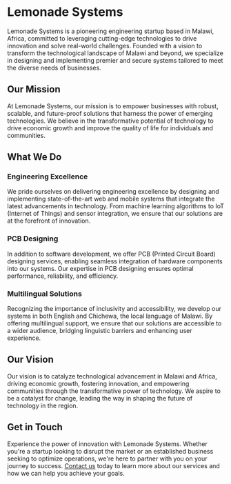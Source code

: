 # Lemonade Systems

Lemonade Systems is a pioneering engineering startup based in Malawi, Africa, committed to leveraging cutting-edge technologies to drive innovation and solve real-world challenges. Founded with a vision to transform the technological landscape of Malawi and beyond, we specialize in designing and implementing premier and secure systems tailored to meet the diverse needs of businesses.

## Our Mission

At Lemonade Systems, our mission is to empower businesses with robust, scalable, and future-proof solutions that harness the power of emerging technologies. We believe in the transformative potential of technology to drive economic growth and improve the quality of life for individuals and communities.

## What We Do

### Engineering Excellence

We pride ourselves on delivering engineering excellence by designing and implementing state-of-the-art web and mobile systems that integrate the latest advancements in technology. From machine learning algorithms to IoT (Internet of Things) and sensor integration, we ensure that our solutions are at the forefront of innovation.

### PCB Designing

In addition to software development, we offer PCB (Printed Circuit Board) designing services, enabling seamless integration of hardware components into our systems. Our expertise in PCB designing ensures optimal performance, reliability, and efficiency.

### Multilingual Solutions

Recognizing the importance of inclusivity and accessibility, we develop our systems in both English and Chichewa, the local language of Malawi. By offering multilingual support, we ensure that our solutions are accessible to a wider audience, bridging linguistic barriers and enhancing user experience.

## Our Vision

Our vision is to catalyze technological advancement in Malawi and Africa, driving economic growth, fostering innovation, and empowering communities through the transformative power of technology. We aspire to be a catalyst for change, leading the way in shaping the future of technology in the region.

## Get in Touch

Experience the power of innovation with Lemonade Systems. Whether you're a startup looking to disrupt the market or an established business seeking to optimize operations, we're here to partner with you on your journey to success. [Contact us](mailto:info@lemonadesystems.com) today to learn more about our services and how we can help you achieve your goals.


